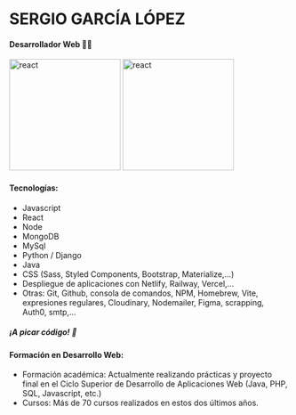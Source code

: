# SERGIO GARCÍA LÓPEZ

#### Desarrollador Web 👨‍💻

<img src="https://res.cloudinary.com/dy9zlaudk/image/upload/v1727197600/react.png" alt="react" height="200"/> <img src="https://res.cloudinary.com/dy9zlaudk/image/upload/v1727198298/nodejs.png" alt="react" height="200"/>


#### Tecnologías:

- Javascript
- React
- Node
- MongoDB
- MySql
- Python / Django
- Java
- CSS (Sass, Styled Components, Bootstrap, Materialize,...)
- Despliegue de aplicaciones con Netlify, Railway, Vercel,...
- Otras: Git, Github, consola de comandos, NPM, Homebrew, Vite, expresiones regulares, Cloudinary, Nodemailer, Figma, scrapping, Auth0, smtp,...

##### ¡A picar código! 💪

#### Formación en Desarrollo Web: 
- Formación académica: Actualmente realizando prácticas y proyecto final en el Ciclo Superior de Desarrollo de Aplicaciones Web (Java, PHP, SQL, Javascript, etc.)
- Cursos: Más de 70 cursos realizados en estos dos últimos años.

